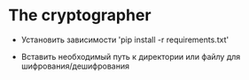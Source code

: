 # The cryptographer

- Установить зависимости 'pip install -r requirements.txt'

- Вставить необходимый путь к директории или файлу для шифрования/дешифрования
